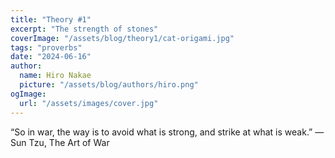 ```yaml
---
title: "Theory #1"
excerpt: "The strength of stones"
coverImage: "/assets/blog/theory1/cat-origami.jpg"
tags: "proverbs"
date: "2024-06-16"
author:
  name: Hiro Nakae
  picture: "/assets/blog/authors/hiro.png"
ogImage:
  url: "/assets/images/cover.jpg"
---
```

“So in war, the way is to avoid what is strong, and strike at what is weak.”
― Sun Tzu, The Art of War